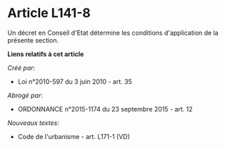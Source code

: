 # Article L141-8

Un décret en Conseil d'Etat détermine les conditions d'application de la présente section.

**Liens relatifs à cet article**

_Créé par_:

  - Loi n°2010-597 du 3 juin 2010 - art. 35

_Abrogé par_:

  - ORDONNANCE n°2015-1174 du 23 septembre 2015 - art. 12

_Nouveaux textes_:

  - Code de l'urbanisme - art. L171-1 (VD)
